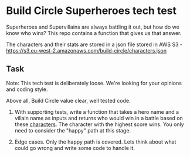 # Build Circle Superheroes tech test

Superheroes and Supervillains are always battling it out, but how do we know who wins? This repo contains a function that gives us that answer. 

The characters and their stats are stored in a json file stored in AWS S3 - https://s3.eu-west-2.amazonaws.com/build-circle/characters.json

## Task

Note: This tech test is deliberately loose. We're looking for your opinions and coding style.

Above all, Build Circle value clear, well tested code.

1. With supporting tests, write a function that takes a hero name and a villain name as inputs and returns who would win in a battle based on these [characters](https://s3.eu-west-2.amazonaws.com/build-circle/characters.json). The character with the highest score wins. You only need to consider the "happy" path at this stage.

2. Edge cases. Only the happy path is covered. Lets think about what could go wrong and write some code to handle it.
